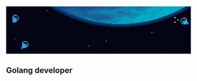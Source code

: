 ![Header](https://github.com/Questee29/Questee29/blob/main/assets/E8mi.gif)

## Golang developer










